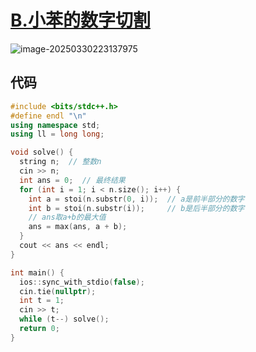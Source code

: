# [B.小苯的数字切割](https://ac.nowcoder.com/acm/contest/105623/B)

![image-20250330223137975](https://gitee.com/chen-houchao/images/raw/master/202503302231057.png)

## 代码

```cpp
#include <bits/stdc++.h>
#define endl "\n"
using namespace std;
using ll = long long;

void solve() {
  string n;  // 整数n
  cin >> n;
  int ans = 0;  // 最终结果
  for (int i = 1; i < n.size(); i++) {
    int a = stoi(n.substr(0, i));  // a是前半部分的数字
    int b = stoi(n.substr(i));     // b是后半部分的数字
    // ans取a+b的最大值
    ans = max(ans, a + b);
  }
  cout << ans << endl;
}

int main() {
  ios::sync_with_stdio(false);
  cin.tie(nullptr);
  int t = 1;
  cin >> t;
  while (t--) solve();
  return 0;
}
```

